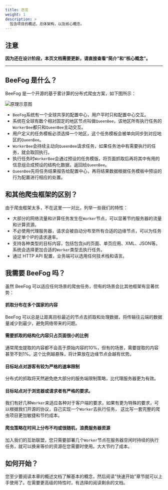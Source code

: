 ```yaml
---
title: 总览
weight: 1
description: >
  包含项目的概述，总体架构，以及核心概念。
---
```


## 注意
**因为还在设计阶段，本页文档需要更新，请直接查看“简介”和“核心概念”。**

---

## BeeFog 是什么？

BeeFog 是一个开源的基于雾计算的分布式爬虫方案，如下图所示：

![原理示意图](/images/beefog.jpg)

- `BeeFog`系统有一个全球共享的配置中心，用户平时只和配置中心交互。
- 系统在全球有数个相对固定的地区节点叫做`QueenBee`，该地区所有执行任务的`WorkerBee`都只和`QueenBee`主动交互。
- 用户定义的任务模板必须选择一个地区，这个任务模板会被单向同步到对应地区的`QueenBee`。
- `WorkerBee`会持续主动向`QueenBee`请求任务，如果任务池中有需要执行的任务，就会取回执行。
- 执行任务时`WorkerBee`会通过预设的任务模版，将页面抓取后再将其中有用的信息组合成预设的结构化数据，返回给`QueenBee`。
- `QueenBee`先将任务结果报告给配置中心，再将结果数据根据任务模板中预设的行为配置进行相应的处置。

## 和其他爬虫框架的区别？
由于爬虫框架太多，不在这里一一对比，列举一些我们的特性：
- 大部分的网络流量和计算任务发生在`Worker`节点，可以显著节约服务器的流量和计算资源。
- 不必使用代理服务器，请求会被自动分布至所有合适的边缘节点，可以为任务设定单个IP的请求速率。
- 支持各种类型的目标内容，包括包含js的页面、单页应用、XML、JSON等。系统会选择更加合适的`Worker`类型去执行任务。
- 通过 HTTP API 配置，业务端可以选用任何技术栈和语言。

## 我需要 BeeFog 吗？
虽然 BeeFog 可以适应任何场景的爬虫任务，但有的场景会比其他框架有显著优势：

#### 抓取分布在多个国家的内容
BeeFog 可以总是让距离目标最近的节点去抓取和处理数据，将传输往云端的数据量减少到最少，避免网络带来的问题。

#### 需要抓取的结构化内容只占页面很小的比例
通常爬虫提取的内容都不会高于原始内容的10%，但有的场景，需要提取的内容甚至不到1%。这个比例越悬殊，将计算放在边缘节点会越有优势。

#### 目标站点对游客有较为严格的速率限制
分布式的抓取将天然避免绝大部分的服务端限制策略，比代理服务器更为有效。

#### 目标站点对于浏览器或请求者有严格的要求。
我们有好几种`Worker`来适应各种对于客户端的要求，如果有更为特殊的要求，可以根据我们开源的协议，自己实现一个`Worker`去执行任务，
这比写一套完整的爬虫项目更加敏捷和节约成本。

#### 爬虫策略在时间上分布不均或很随机，浪费服务器资源
加入我们的互助联盟，您只需要部署几个`Worker`节点在服务器空闲时持续的执行任务，就可以换来等价的资源在您需要时使用。大大节约了成本。

## 如何开始？
您至少要阅读本章的概述文档了解基本的概念，然后阅读"快速开始"章节就可以上手使用了。在需要更高级的特性时，有选择的阅读剩余的文档。